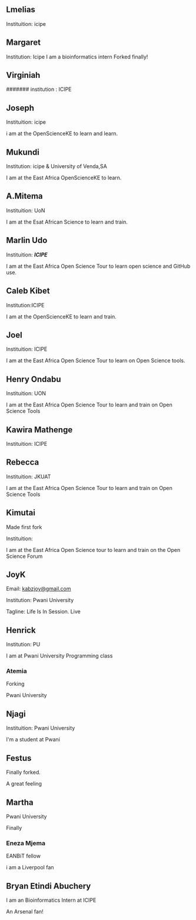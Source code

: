 ## Lmelias

Instituition: icipe

## Margaret
Institution: Icipe
I am a bioinformatics intern
Forked finally!



## Virginiah 
####### institution : ICIPE


## Joseph

Instituition: icipe

i am at the OpenScienceKE to learn and learn.


## Mukundi

Institution: icipe & University of Venda,SA

I am at the East Africa OpenScienceKE to learn.


## A.Mitema

Instituition: UoN

I am at the Esat African Science to learn and train.


## Marlin Udo

Instituition: __*ICIPE*__

I am at the East Africa Open Science Tour to learn open science and GitHub use.


## Caleb Kibet

Institution:ICIPE

I am at the OpenScienceKE to learn and train.


## Joel

Instituition: ICIPE

I am at the East Africa Open Science Tour to learn on Open Science tools.


## Henry Ondabu

Instituition: UON

I am at the East Africa Open Science Tour to learn and train on Open Science Tools


## Kawira Mathenge

Instituition: ICIPE


## Rebecca

Instituition: JKUAT

I am at the East Africa Open Science Tour to learn and train on Open Science Tools


## Kimutai

Made first fork

Instituition:

I am at the East Africa Open Science tour to learn and train on the Open Science Forum


## JoyK

Email: kabzjoy@gmail.com

Institution: Pwani University

Tagline: Life Is In Session. Live


## Henrick 
Institution: PU

I am at Pwani University Programming class

### Atemia

Forking 

Pwani University 

## Njagi

Instituition: Pwani University

I'm a student at Pwani

## Festus

Finally forked.

A great feeling

## Martha 

Pwani University

Finally


### Eneza Mjema

EANBiT fellow

i am a Liverpool fan


## Bryan Etindi Abuchery

I am an Bioinformatics Intern at ICIPE

An Arsenal fan!


